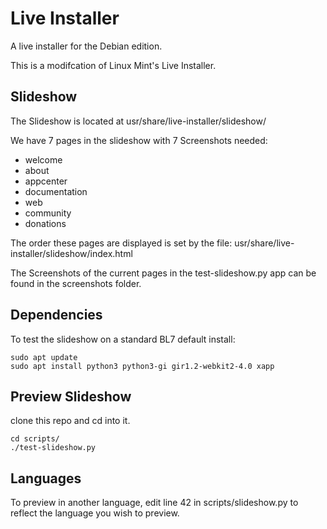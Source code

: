 # Live Installer

A live installer for the Debian edition. 

This is a modifcation of Linux Mint's Live Installer.

## Slideshow
The Slideshow is located at usr/share/live-installer/slideshow/

We have 7 pages in the slideshow with 7 Screenshots needed:

- welcome
- about
- appcenter
- documentation
- web
- community
- donations

The order these pages are displayed is set by the file: usr/share/live-installer/slideshow/index.html

The Screenshots of the current pages in the test-slideshow.py app can be found in the screenshots folder.

## Dependencies

To test the slideshow on a standard BL7 default install:

```
sudo apt update
sudo apt install python3 python3-gi gir1.2-webkit2-4.0 xapp
```
## Preview Slideshow

 clone this repo and cd into it.
 
 ```
 cd scripts/
 ./test-slideshow.py
 
 ```
## Languages

To preview in another language, edit line 42 in scripts/slideshow.py to reflect the language you wish to preview.
